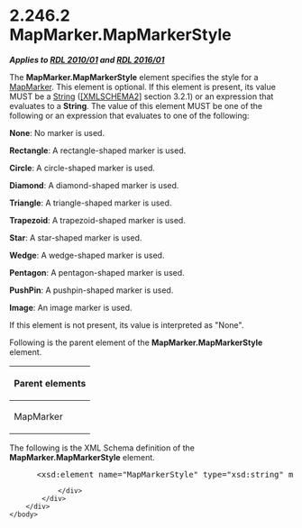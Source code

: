 <html dir="LTR" xmlns:mshelp="http://msdn.microsoft.com/mshelp" xmlns:ddue="http://ddue.schemas.microsoft.com/authoring/2003/5" xmlns:xlink="http://www.w3.org/1999/xlink" xmlns:tool="http://www.microsoft.com/tooltip">
    <head>
        <meta http-equiv="Content-Type" content="text/html; CHARSET=utf-8"></meta>
        <meta name="save" content="history"></meta>
        <title>2.246.2 MapMarker.MapMarkerStyle</title>
        <xml>
            <mshelp:toctitle title="2.246.2 MapMarker.MapMarkerStyle"></mshelp:toctitle>
            <mshelp:rltitle title="[MS-RDL]: MapMarker.MapMarkerStyle"></mshelp:rltitle>
            <mshelp:keyword index="A" term="0a2374c4-08db-4c90-8095-bb7fabb6ea4f"></mshelp:keyword>
            <mshelp:attr name="DCSext.ContentType" value="open specification"></mshelp:attr>
            <mshelp:attr name="AssetID" value="0a2374c4-08db-4c90-8095-bb7fabb6ea4f"></mshelp:attr>
            <mshelp:attr name="TopicType" value="kbRef"></mshelp:attr>
            <mshelp:attr name="DCSext.Title" value="[MS-RDL]: MapMarker.MapMarkerStyle" />
        </xml>
    </head>
    <body>
        <div id="header">
            <h1 class="heading">2.246.2 MapMarker.MapMarkerStyle</h1>
        </div>
        <div id="mainSection">
            <div id="mainBody">
                <div id="allHistory" class="saveHistory"></div>
                <div id="sectionSection0" class="section" name="collapseableSection">
                    

<p><b><i>Applies to </i></b><a href="3428e690-a348-4ec7-8a6a-8efb42d2cdee.html"><b><i>RDL 2010/01</i></b></a><b><i>
and </i></b><a href="52ce3983-2bfc-4e72-9359-42aaf5fe4509.html"><b><i>RDL 2016/01</i></b></a></p>

<p>The <b>MapMarker.MapMarkerStyle</b> element specifies the
style for a <a href="78bc5913-846b-42d0-a461-274754ad7d8b.html">MapMarker</a>.
This element is optional. If this element is present, its value MUST be a <a href="1ed81ef3-a683-45e3-aaad-bd2bbe71bc3d.html">String</a> (<a href="https://go.microsoft.com/fwlink/?LinkId=90610">[XMLSCHEMA2]</a> section
3.2.1) or an expression that evaluates to a <b>String</b>. The value of this element
MUST be one of the following or an expression that evaluates to one of the
following:</p>

<p><b>None</b>: No marker is used. </p>

<p><b>Rectangle</b>: A rectangle-shaped marker is used.</p>

<p><b>Circle</b>: A circle-shaped marker is used.</p>

<p><b>Diamond</b>: A diamond-shaped marker is used.</p>

<p><b>Triangle</b>: A triangle-shaped marker is used.</p>

<p><b>Trapezoid</b>: A trapezoid-shaped marker is used.</p>

<p><b>Star</b>: A star-shaped marker is used.</p>

<p><b>Wedge</b>: A wedge-shaped marker is used.</p>

<p><b>Pentagon</b>: A pentagon-shaped marker is used.</p>

<p><b>PushPin</b>: A pushpin-shaped marker is used.</p>

<p><b>Image</b>: An image marker is used.</p>

<p>If this element is not present, its value is interpreted as
&quot;None&quot;.</p>

<p>Following is the parent element of the <b>MapMarker.MapMarkerStyle</b>
element.</p>

<table>
 <thead>
  <tr>
   <th>
   <p>Parent elements</p>
   </th>
  </tr>
 </thead>
 <tr>
  <td>
  <p>MapMarker</p>
  </td>
 </tr>
</table>

<p>The following is the XML Schema definition of the <b>MapMarker.MapMarkerStyle</b>
element.</p>

<dl>
<dd>
<div><pre> &lt;xsd:element name=&quot;MapMarkerStyle&quot; type=&quot;xsd:string&quot; minOccurs=&quot;0&quot; /&gt;
</pre></div>
</dd></dl>


                </div>
            </div>
        </div>
    </body>
</html>
